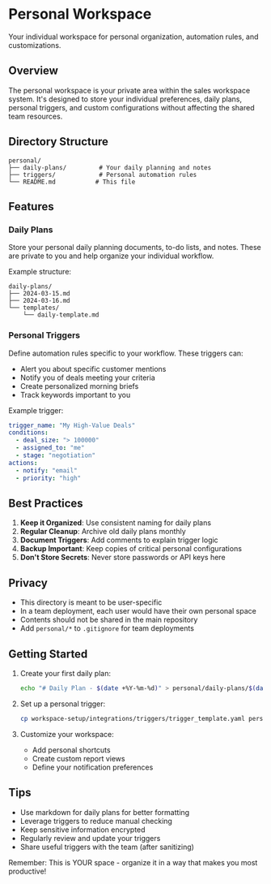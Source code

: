 # Personal Workspace

Your individual workspace for personal organization, automation rules, and customizations.

## Overview

The personal workspace is your private area within the sales workspace system. It's designed to store your individual preferences, daily plans, personal triggers, and custom configurations without affecting the shared team resources.

## Directory Structure

```
personal/
├── daily-plans/         # Your daily planning and notes
├── triggers/            # Personal automation rules
└── README.md           # This file
```

## Features

### Daily Plans
Store your personal daily planning documents, to-do lists, and notes. These are private to you and help organize your individual workflow.

Example structure:
```
daily-plans/
├── 2024-03-15.md
├── 2024-03-16.md
└── templates/
    └── daily-template.md
```

### Personal Triggers
Define automation rules specific to your workflow. These triggers can:
- Alert you about specific customer mentions
- Notify you of deals meeting your criteria
- Create personalized morning briefs
- Track keywords important to you

Example trigger:
```yaml
trigger_name: "My High-Value Deals"
conditions:
  - deal_size: "> 100000"
  - assigned_to: "me"
  - stage: "negotiation"
actions:
  - notify: "email"
  - priority: "high"
```

## Best Practices

1. **Keep it Organized**: Use consistent naming for daily plans
2. **Regular Cleanup**: Archive old daily plans monthly
3. **Document Triggers**: Add comments to explain trigger logic
4. **Backup Important**: Keep copies of critical personal configurations
5. **Don't Store Secrets**: Never store passwords or API keys here

## Privacy

- This directory is meant to be user-specific
- In a team deployment, each user would have their own personal space
- Contents should not be shared in the main repository
- Add `personal/*` to `.gitignore` for team deployments

## Getting Started

1. Create your first daily plan:
   ```bash
   echo "# Daily Plan - $(date +%Y-%m-%d)" > personal/daily-plans/$(date +%Y-%m-%d).md
   ```

2. Set up a personal trigger:
   ```bash
   cp workspace-setup/integrations/triggers/trigger_template.yaml personal/triggers/my_first_trigger.yaml
   ```

3. Customize your workspace:
   - Add personal shortcuts
   - Create custom report views
   - Define your notification preferences

## Tips

- Use markdown for daily plans for better formatting
- Leverage triggers to reduce manual checking
- Keep sensitive information encrypted
- Regularly review and update your triggers
- Share useful triggers with the team (after sanitizing)

Remember: This is YOUR space - organize it in a way that makes you most productive!